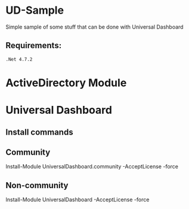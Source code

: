 # UD-Sample
Simple sample of some stuff that can be done with Universal Dashboard

## Requirements:
```
.Net 4.7.2
```
# ActiveDirectory Module
# Universal Dashboard

## Install commands 
## Community
Install-Module UniversalDashboard.community -AcceptLicense -force

## Non-community
Install-Module UniversalDashboard -AcceptLicense -force

